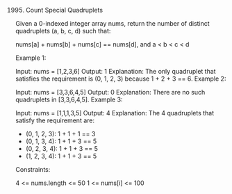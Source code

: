 1995. Count Special Quadruplets

Given a 0-indexed integer array nums, return the number of distinct quadruplets (a, b, c, d) such that:

nums[a] + nums[b] + nums[c] == nums[d], and
a < b < c < d

Example 1:

Input: nums = [1,2,3,6]
Output: 1
Explanation: The only quadruplet that satisfies the requirement is (0, 1, 2, 3) because 1 + 2 + 3 == 6.
Example 2:

Input: nums = [3,3,6,4,5]
Output: 0
Explanation: There are no such quadruplets in [3,3,6,4,5].
Example 3:

Input: nums = [1,1,1,3,5]
Output: 4
Explanation: The 4 quadruplets that satisfy the requirement are:

- (0, 1, 2, 3): 1 + 1 + 1 == 3
- (0, 1, 3, 4): 1 + 1 + 3 == 5
- (0, 2, 3, 4): 1 + 1 + 3 == 5
- (1, 2, 3, 4): 1 + 1 + 3 == 5

Constraints:

4 <= nums.length <= 50
1 <= nums[i] <= 100
